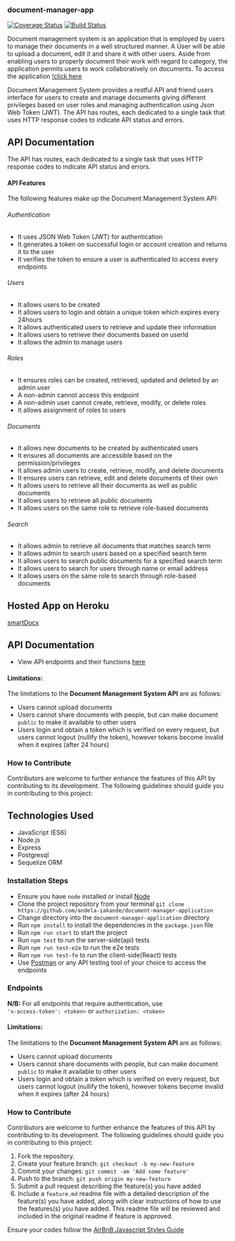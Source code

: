 ### document-manager-app

[![Coverage Status](https://coveralls.io/repos/github/andela-iakande/document-manager-application/badge.svg?branch=development)](https://coveralls.io/github/andela-iakande/document-manager-application?branch=development)
[![Build Status](https://travis-ci.org/andela-iakande/document-manager-application.svg?branch=development)](https://travis-ci.org/andela-iakande/document-manager-application)

Document management system is an application that is employed by users to manage their documents in a well structured manner. A User will be able to upload a document, edit it and share it with other users. Aside from enabling users to properly document their work with regard to category, the application permits users to work collaboratively on documents.
To access the application [!click here](https://smartdocx.herokuapp.com/)

Document Management System provides a restful API and friend users interface for users to create and manage documents giving different privileges based on user roles and managing authentication using Json Web Token (JWT). The API has routes, each dedicated to a single task that uses HTTP response codes to indicate API status and errors.

## API Documentation
The API has routes, each dedicated to a single task that uses HTTP response codes to indicate API status and errors.

#### API Features

The following features make up the Document Management System API:

###### Authentication

- It uses JSON Web Token (JWT) for authentication
- It generates a token on successful login or account creation and returns it to the user
- It verifies the token to ensure a user is authenticated to access every endpoints

###### Users

- It allows users to be created  
- It allows users to login and obtain a unique token which expires every 24hours
- It allows authenticated users to retrieve and update their information 
- It allows users to retrieve their documents based on userId
- It allows the admin to manage users

###### Roles

- It ensures roles can be created, retrieved, updated and deleted by an admin user
- A non-admin cannot access this endpoint
- A non-admin user cannot create, retrieve, modify, or delete roles  
- It allows assignment of roles to users

###### Documents

- It allows new documents to be created by authenticated users 
- It ensures all documents are accessible based on the permission/privileges 
- It allows admin users to create, retrieve, modify, and delete documents
- It ensures users can retrieve, edit and delete documents of their own  
- It allows users to retrieve all their documents as well as public documents
- It allows users to retrieve all public documents
- It allows users on the same role to retrieve role-based documents

###### Search

- It allows admin to retrieve all documents that matches search term
- It allows admin to search users based on a specified search term
- It allows users to search public documents for a specified search term
- It allows users to search for users through name or email address
- It allows users on the same role to search through role-based documents 

## Hosted App on Heroku
[smartDocx](https://smartdocx.herokuapp.com/)

## API Documentation
- View API endpoints and their functions [here](https://andela-iakande.github.io/API-documentation/)

#### Limitations:
The limitations to the **Document Management System API** are as follows:
* Users cannot upload documents
* Users cannot share documents with people, but can make document `public` to make it available to other users
* Users login and obtain a token which is verified on every request, but users cannot logout (nullify the token), however tokens become invalid when it expires (after 24 hours)

### How to Contribute
Contributors are welcome to further enhance the features of this API by contributing to its development. The following guidelines should guide you in contributing to this project:


## Technologies Used
- JavaScript (ES6)
- Node.js
- Express
- Postgresql
- Sequelize ORM  

### **Installation Steps**
* Ensure you have `node` installed or install [Node](https://nodejs.org/en/download/)
* Clone the project repository from your terminal `git clone https://github.com/andela-iakande/document-manager-application`
* Change directory into the `document-manager-application` directory
* Run `npm install` to install the dependencies in the `package.json` file
* Run `npm run start` to start the project
* Run `npm test` to run the server-side(api) tests
* Run `npm run test-e2e` to run the e2e tests
* Run `npm run test-fe` to run the client-side(React) tests
* Use [Postman](https://www.getpostman.com/) or any API testing tool of your choice to access the endpoints

### **Endpoints**
**N/B:** For all endpoints that require authentication, use \
`'x-access-token': <token>` or `authorization: <token>`

#### Limitations:
The limitations to the **Document Management System API** are as follows:
* Users cannot upload documents
* Users cannot share documents with people, but can make document `public` to make it available to other users
* Users login and obtain a token which is verified on every request, but users cannot logout (nullify the token), however tokens become invalid when it expires (after 24 hours)

### How to Contribute
Contributors are welcome to further enhance the features of this API by contributing to its development. The following guidelines should guide you in contributing to this project:

1. Fork the repository.
2. Create your feature branch: `git checkout -b my-new-feature`
3. Commit your changes: `git commit -am 'Add some feature'`
4. Push to the branch: `git push origin my-new-feature`
5. Submit a pull request describing the feature(s) you have added
6. Include a `feature.md` readme file with a detailed description of the feature(s) you have added, along with clear instructions of how to use the features(s) you have added. This readme file will be reviewed and included in the original readme if feature is approved.

Ensure your codes follow the [AirBnB Javascript Styles Guide](https://github.com/airbnb/javascript)
